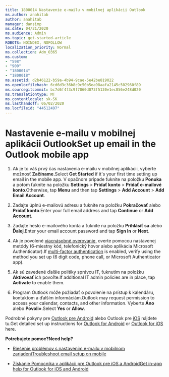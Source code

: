 ```yaml
---
title: 1800014 Nastavenie e-mailu v mobilnej aplikácii Outlook
ms.author: anahitab
author: anahitab
manager: dansimp
ms.date: 04/21/2020
ms.audience: Admin
ms.topic: get-started-article
ROBOTS: NOINDEX, NOFOLLOW
localization_priority: Normal
ms.collection: Adm_O365
ms.custom:
- "598"
- "900"
- "1800014"
- "1800018"
ms.assetid: d2b46122-b59a-4b94-9cae-5e42be819022
ms.openlocfilehash: 6cd6d3c36b8c9c50b5ea98aafa2145c502960f89
ms.sourcegitcommit: bc7d6f4f3c9f7060d073f5130e1ec856e248d020
ms.translationtype: MT
ms.contentlocale: sk-SK
ms.lasthandoff: 06/02/2020
ms.locfileid: "44512497"
---
```

# <a name="set-up-email-in-the-outlook-mobile-app"></a><span data-ttu-id="ad07d-102">Nastavenie e-mailu v mobilnej aplikácii Outlook</span><span class="sxs-lookup"><span data-stu-id="ad07d-102">Set up email in the Outlook mobile app</span></span>

1. <span data-ttu-id="ad07d-103">Ak je to váš prvý čas nastavenia e-mailu v mobilnej aplikácii, vyberte možnosť **Začíname.**</span><span class="sxs-lookup"><span data-stu-id="ad07d-103">Select **Get Started** if it's your first time setting up email in the mobile app.</span></span> <span data-ttu-id="ad07d-104">V opačnom prípade ťuknite na položku **Ponuka** a potom ťuknite na položku **Settings** \> **Pridať konto** \> **Pridať e-mailové konto**.</span><span class="sxs-lookup"><span data-stu-id="ad07d-104">Otherwise, tap **Menu** and then tap **Settings** \> **Add Account** \> **Add Email Account**.</span></span>

2. <span data-ttu-id="ad07d-105">Zadajte úplnú e-mailovú adresu a ťuknite na položku **Pokračovať** alebo **Pridať konto**.</span><span class="sxs-lookup"><span data-stu-id="ad07d-105">Enter your full email address and tap **Continue** or **Add Account**.</span></span>

3. <span data-ttu-id="ad07d-106">Zadajte heslo e-mailového konta a ťuknite na položku **Prihlásiť sa** alebo **Ďalej**.</span><span class="sxs-lookup"><span data-stu-id="ad07d-106">Enter your email account password and tap **Sign In** or **Next**.</span></span>

4. <span data-ttu-id="ad07d-107">Ak je povolené [viacnásobné overovanie,](https://docs.microsoft.com/microsoft-365/admin/security-and-compliance/set-up-multi-factor-authentication) overte pomocou nastavenej metódy (6-miestny kód, telefonický hovor alebo aplikácia Microsoft Authenticator).</span><span class="sxs-lookup"><span data-stu-id="ad07d-107">If [multi-factor authentication](https://docs.microsoft.com/microsoft-365/admin/security-and-compliance/set-up-multi-factor-authentication) is enabled, verify using the method you set up (6 digit code, phone call, or Microsoft Authenticator app).</span></span>

5. <span data-ttu-id="ad07d-108">Ak sú zavedené ďalšie politiky správcu IT, ťuknutím na položku **Aktivovať** ich povoľte.</span><span class="sxs-lookup"><span data-stu-id="ad07d-108">If additional IT admin policies are in place, tap **Activate** to enable them.</span></span>

6. <span data-ttu-id="ad07d-109">Program Outlook môže požiadať o povolenie na prístup k kalendáru, kontaktom a ďalším informáciám.</span><span class="sxs-lookup"><span data-stu-id="ad07d-109">Outlook may request permission to access your calendar, contacts, and other information.</span></span> <span data-ttu-id="ad07d-110">Vyberte **Áno** alebo **Povoli»**.</span><span class="sxs-lookup"><span data-stu-id="ad07d-110">Select **Yes** or **Allow**.</span></span>

<span data-ttu-id="ad07d-111">Podrobné pokyny pre [Outlook pre Android](https://support.office.com/article/886db551-8dfa-4fd5-b835-f8e532091872.aspx) alebo Outlook pre [iOS](https://support.office.com/article/b2de2161-cc1d-49ef-9ef9-81acd1c8e234.aspx) nájdete tu.</span><span class="sxs-lookup"><span data-stu-id="ad07d-111">Get detailed set up instructions for [Outlook for Android](https://support.office.com/article/886db551-8dfa-4fd5-b835-f8e532091872.aspx) or [Outlook for iOS](https://support.office.com/article/b2de2161-cc1d-49ef-9ef9-81acd1c8e234.aspx) here.</span></span>
  
 <span data-ttu-id="ad07d-112">**Potrebujete pomoc?**</span><span class="sxs-lookup"><span data-stu-id="ad07d-112">**Need help?**</span></span>
  
- [<span data-ttu-id="ad07d-113">Riešenie problémov s nastavením e-mailu v mobilnom zariadení</span><span class="sxs-lookup"><span data-stu-id="ad07d-113">Troubleshoot email setup on mobile</span></span>](https://support.office.com/article/a264ef01-9c88-48fb-9285-7017e4f31f02.aspx)

- [<span data-ttu-id="ad07d-114">Získanie Pomocníka v aplikácii pre Outlook pre iOS a Android</span><span class="sxs-lookup"><span data-stu-id="ad07d-114">Get in-app help for Outlook for iOS and Android</span></span>](https://support.office.com/article/218a22d1-9fa5-4889-b689-de1c63493243.aspx#ID0EAABAAA=Contact_Support)

